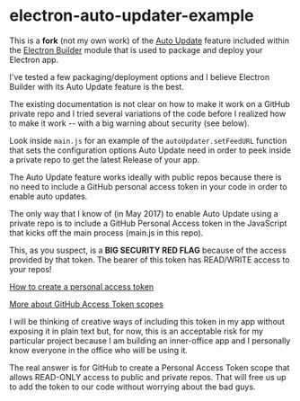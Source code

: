 # electron-auto-updater-example

This is a **fork** (not my own work) of the [Auto Update](https://github.com/electron-userland/electron-builder/wiki/Auto-Update) feature included within the [Electron Builder](https://github.com/electron-userland/electron-builder) module that is used to package and deploy your Electron app.

I've tested a few packaging/deployment options and I believe Electron Builder with its Auto Update feature is the best.

The existing documentation is not clear on how to make it work on a GitHub private repo and I tried several variations of the code before I realized how to make it work -- with a big warning about security (see below).

Look inside `main.js` for an example of the `autoUpdater.setFeedURL` function that sets the configuration options Auto Update need in order to peek inside a private repo to get the latest Release of your app.

The Auto Update feature works ideally with public repos because there is no need to include a GitHub personal access token in your code in order to enable auto updates.

The only way that I know of (in May 2017) to enable Auto Update using a private repo is to include a GitHub Personal Access token in the JavaScript that kicks off the main process (main.js in this repo).

This, as you suspect, is a **BIG SECURITY RED FLAG** because of the access provided by that token.  The bearer of this token has READ/WRITE access to your repos!

[How to create a personal access token](https://help.github.com/articles/creating-a-personal-access-token-for-the-command-line/)

[More about GitHub Access Token scopes](https://developer.github.com/v3/oauth/#scopes)

I will be thinking of creative ways of including this token in my app without exposing it in plain text but, for now, this is an acceptable risk for my particular project because I am building an inner-office app and I personally know everyone in the office who will be using it.

The real answer is for GitHub to create a Personal Access Token scope that allows READ-ONLY access to public and private repos.  That will free us up to add the token to our code without worrying about the bad guys.  